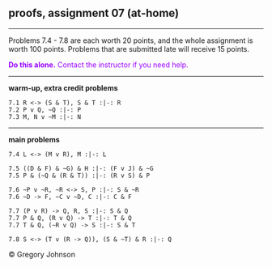 ## proofs, assignment 07 (at-home)

---

Problems 7.4 - 7.8 are each worth 20 points, and the whole assignment is worth 100 points. Problems that are submitted late will receive 15 points.

<font color="#9900FF">**Do this alone.** Contact the instructor if you need help.</font>

---

**warm-up, extra credit problems**

~~~{.ProofChecker .JohnsonSL options="fonts tabindent render resize" guides="fitch" points="2" late-credit="1"}
7.1 R <-> (S & T), S & T :|-: R 
7.2 P v Q, ~Q :|-: P 
7.3 M, N v ~M :|-: N
~~~

---

**main problems**

~~~{.ProofChecker .JohnsonSL options="fonts tabindent render resize" guides="fitch" points="20" late-credit="16"}
7.4 L <-> (M v R), M :|-: L

7.5 ((D & F) & ~G) & H :|-: (F v J) & ~G
7.5 P & (~Q & (R & T)) :|-: (R v S) & P

7.6 ~P v ~R, ~R <-> S, P :|-: S & ~R
7.6 ~D -> F, ~C v ~D, C :|-: C & F

7.7 (P v R) -> Q, R, S :|-: S & Q
7.7 P & Q, (R v Q) -> T :|-: T & Q
7.7 T & Q, (~R v Q) -> S :|-: S & T 

7.8 S <-> (T v (R -> Q)), (S & ~T) & R :|-: Q
~~~


<p>&copy; <script>document.write(new Date().getFullYear())</script> Gregory Johnson</p>
 
